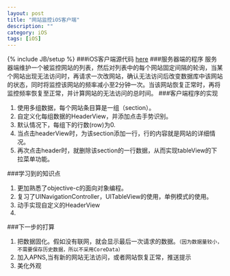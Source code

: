 ```yaml
---
layout: post
title: "网站监控iOS客户端"
description: ""
category: iOS
tags: [iOS]
---
```

{% include JB/setup %}
###iOS客户端源代码
[here](https://github.com/logy-bai/Website-Monitor)
###服务器端的程序
服务器端维护一个被监控网站的列表，然后对列表中的每个网站固定间隔的轮询，当某个网站出现无法访问时，再请求一次改网站，确认无法访问后改变数据库中该网站的状态，同时将监控该网站的频率减小至2分钟一次。当该网站恢复正常时，再将监控频率恢复至正常，并计算网站的无法访问的总时间。
###客户端程序的实现

1. 使用多组数据，每个网站条目算是一组（section）。
2. 自定义化每组数据的HeaderView，并添加点击手势识别。
3. 默认情况下，每组下的行数(row)为0.
4. 当点击headerView时，为该section添加一行，行的内容就是网站的详细情况。
5. 再次点击header时，就删除该section的一行数据，从而实现tableView的下拉菜单功能。

###学习到的知识点
1. 更加熟悉了objective-c的面向对象编程。
2. 复习了UINavigationController，UITableView的使用，单例模式的使用。
3. 动手实现自定义的HeaderView
4. 

###下一步的打算
1. 把数据固化。假如没有联网，就会显示最后一次请求的数据。```（因为数据量较小，不需要保存历史数据，所以不采用CoreData）```
2. 加入APNS,当有新的网站无法访问，或者网站恢复正常，推送提示
3. 美化外观
